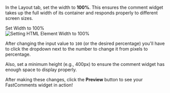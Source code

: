 In the Layout tab, set the width to **100%**. This ensures the comment widget takes up the full width of its container and responds properly to different screen sizes.

<div class="screenshot white-bg">
    <div class="title">Set Width to 100%</div>
    <img class="screenshot-image" src="/images/installation-guides/bubble-io-step-4-set-width-100-percent.png" alt="Setting HTML Element Width to 100%" />
</div>

After changing the input value to `100` (or the desired percentage) you'll have to click the dropdown next to the number to change it from
pixels to percentage.

Also, set a minimum height (e.g., 400px) to ensure the comment widget has enough space to display properly.

After making these changes, click the **Preview** button to see your FastComments widget in action!

